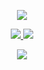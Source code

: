 <p align="center">
  <a href="https://wakatime.com/@d81925c0-7c50-42a0-bae5-bcf07529bf32"><img src="https://wakatime.com/badge/user/d81925c0-7c50-42a0-bae5-bcf07529bf32.svg?style=flat" /></a>
</p>

<p align="center">
  <tr>
    <td align="center" style="padding=0;width=50%;">
      <a href="https://github.com/notmeta">
      <img src="https://github-stats-readme-vercel.vercel.app/api/?username=notmeta&theme=dark&show_icons=true&hide_title=true&count_private=true&include_all_commits=true&enable_animations=true&hide_border=true" />
    </td>
      <td align="center" style="padding=0;width=50%;">
      <a href="https://github.com/notmeta">
      <img src="https://github-readme-stats.vercel.app/api/wakatime?username=notmeta&layout=compact&langs_count=10&disable_animations=true&hide_title=true&theme=dark&hide_border=true" />
    </td>
  </tr>
</p>

<p align="center">
  <tr>
    <td align="center" style="padding=0;width=50%;">
      <a href="https://github.com/notmeta">
      <img src="https://github-readme-streak-stats.herokuapp.com?user=notmeta&theme=tokyonight_duo&hide_border=true&ring=000000&currStreakLabel=5ae87c&sideNums=5ae87c&dates=979797&sideLabels=5ae87c&currStreakNum=5ae87c&border=DD2727&stroke=00000000&background=00000000&fire=FF7600" />
    </td>
  </tr>
</p>

